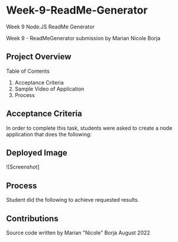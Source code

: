 # Week-9-ReadMe-Generator
Week 9 Node.JS ReadMe Generator 

Week 9 - ReadMeGenerator submission by Marian Nicole Borja 

Project Overview
---------------------



Table of Contents
1. Acceptance Criteria
2. Sample Video of Application
3. Process

Acceptance Criteria
-----------------------
In order to complete this task, students were asked to create a node application that does the following:


Deployed Image
-----------------------
![Screenshot]


Process
-----------------------

Student did the following to achieve requested results.


Contributions
-----------------------
Source code written by Marian "Nicole" Borja
August 2022
